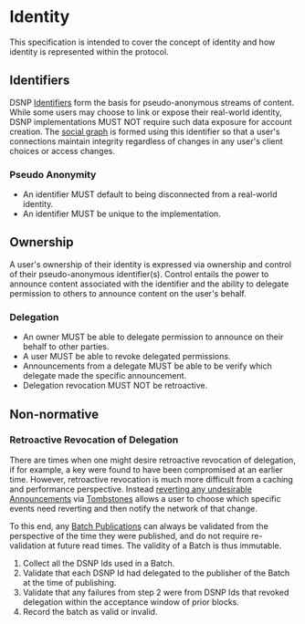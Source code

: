 # Identity

This specification is intended to cover the concept of identity and how identity is represented within the protocol.

## Identifiers

DSNP [Identifiers](Identifiers.md) form the basis for pseudo-anonymous streams of content.
While some users may choose to link or expose their real-world identity, DSNP implementations MUST NOT require such data exposure for account creation.
The [social graph](Graph.md) is formed using this identifier so that a user's connections maintain integrity regardless of changes in any user's client choices or access changes.

### Pseudo Anonymity

* An identifier MUST default to being disconnected from a real-world identity.
* An identifier MUST be unique to the implementation.

## Ownership

A user's ownership of their identity is expressed via ownership and control of their pseudo-anonymous identifier(s).
Control entails the power to announce content associated with the identifier and
the ability to delegate permission to others to announce content on the user's behalf.

### Delegation

* An owner MUST be able to delegate permission to announce on their behalf to other parties.
* A user MUST be able to revoke delegated permissions.
* Announcements from a delegate MUST be able to be verify which delegate made the specific announcement.
* Delegation revocation MUST NOT be retroactive.


## Non-normative

### Retroactive Revocation of Delegation

There are times when one might desire retroactive revocation of delegation, if for example, a key were found to have been compromised at an earlier time.
However, retroactive revocation is much more difficult from a caching and performance perspective.
Instead [reverting any undesirable Announcements](Announcements.md#reverting-an-announcement) via [Tombstones](Types/Tombstone.md) allows a user to choose which specific events need reverting and then notify the network of that change.

To this end, any [Batch Publications](BatchPublications.md) can always be validated from the perspective of the time they were published, and do not require re-validation at future read times.
The validity of a Batch is thus immutable.

1. Collect all the DSNP Ids used in a Batch.
2. Validate that each DSNP Id had delegated to the publisher of the Batch at the time of publishing.
3. Validate that any failures from step 2 were from DSNP Ids that revoked delegation within the acceptance window of prior blocks.
4. Record the batch as valid or invalid.
